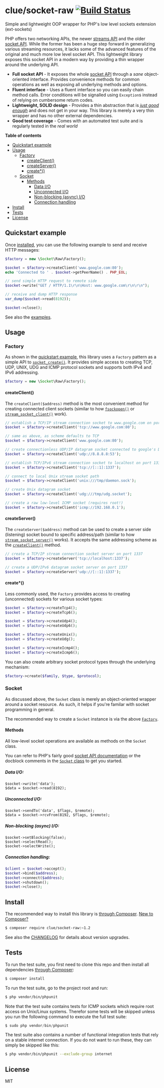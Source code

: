 # clue/socket-raw [![Build Status](https://travis-ci.org/clue/php-socket-raw.svg?branch=master)](https://travis-ci.org/clue/php-socket-raw)

Simple and lightweight OOP wrapper for PHP's low level sockets extension (ext-sockets)

PHP offers two networking APIs, the newer [streams API](http://php.net/manual/en/book.stream.php) and the older [socket API](http://www.php.net/manual/en/ref.sockets.php).
While the former has been a huge step forward in generalizing various streaming resources,
it lacks some of the advanced features of the original and much more low level socket API.
This lightweight library exposes this socket API in a modern way by providing a thin wrapper around the underlying API.

* **Full socket API** -
  It exposes the whole [socket API](http://www.php.net/manual/en/ref.sockets.php) through a *sane* object-oriented interface.
  Provides convenience methods for common operations as well as exposing all underlying methods and options.
* **Fluent interface** -
  Uses a fluent interface so you can easily chain method calls.
  Error conditions will be signalled using `Exception`s instead of relying on cumbersome return codes.
* **Lightweight, SOLID design** -
  Provides a thin abstraction that is [*just good enough*](http://en.wikipedia.org/wiki/Principle_of_good_enough)
  and does not get in your way.
  This library is merely a very thin wrapper and has no other external dependencies.
* **Good test coverage** -
  Comes with an automated test suite and is regularly tested in the *real world*

**Table of contents**

* [Quickstart example](#quickstart-example)
* [Usage](#usage)
  * [Factory](#factory)
    * [createClient()](#createclient)
    * [createServer()](#createserver)
    * [create*()](#create)
  * [Socket](#socket)
    * [Methods](#methods)
      * [Data I/O](#data-io)
      * [Unconnected I/O](#unconnected-io)
      * [Non-blocking (async) I/O](#non-blocking-async-io)
      * [Connection handling](#connection-handling)
* [Install](#install)
* [Tests](#tests)
* [License](#license)

## Quickstart example

Once [installed](#install), you can use the following example to send and receive HTTP messages:

```php
$factory = new \Socket\Raw\Factory();

$socket = $factory->createClient('www.google.com:80');
echo 'Connected to ' . $socket->getPeerName() . PHP_EOL;

// send simple HTTP request to remote side
$socket->write("GET / HTTP/1.1\r\n\Host: www.google.com\r\n\r\n");

// receive and dump HTTP response
var_dump($socket->read(8192));

$socket->close();
```

See also the [examples](examples).

## Usage

### Factory

As shown in the [quickstart example](#quickstart-example), this library uses a `Factory` pattern
as a simple API to [`socket_create()`](http://www.php.net/manual/en/function.socket-create.php).
It provides simple access to creating TCP, UDP, UNIX, UDG and ICMP protocol sockets and supports both IPv4 and IPv6 addressing.

```php
$factory = new \Socket\Raw\Factory();
```

#### createClient()

The `createClient($address)` method is the most convenient method for creating connected client sockets
(similar to how [`fsockopen()`](http://www.php.net/manual/en/function.fsockopen.php) or
[`stream_socket_client()`](http://www.php.net/manual/en/function.stream-socket-client.php) work).

```php
// establish a TCP/IP stream connection socket to www.google.com on port 80
$socket = $factory->createClient('tcp://www.google.com:80');

// same as above, as scheme defaults to TCP
$socket = $factory->createClient('www.google.com:80');

// create connectionless UDP/IP datagram socket connected to google's DNS
$socket = $factory->createClient('udp://8.8.8.8:53');

// establish TCP/IPv6 stream connection socket to localhost on port 1337
$socket = $factory->createClient('tcp://[::1]:1337');

// connect to local Unix stream socket path
$socket = $factory->createClient('unix:///tmp/daemon.sock');

// create Unix datagram socket
$socket = $factory->createClient('udg:///tmp/udg.socket');

// create a raw low-level ICMP socket (requires root!)
$socket = $factory->createClient('icmp://192.168.0.1');
```

#### createServer()

The `createServer($address)` method can be used to create a server side (listening) socket bound to specific address/path
(similar to how [`stream_socket_server()`](http://www.php.net/manual/en/function.stream-socket-server.php) works).
It accepts the same addressing scheme as the [`createClient()`](#createClient) method.

```php
// create a TCP/IP stream connection socket server on port 1337
$socket = $factory->createServer('tcp://localhost:1337');

// create a UDP/IPv6 datagram socket server on port 1337
$socket = $factory->createServer('udp://[::1]:1337');
```

#### create*()

Less commonly used, the `Factory` provides access to creating (unconnected) sockets for various socket types:

```php
$socket = $factory->createTcp4();
$socket = $factory->createTcp6();

$socket = $factory->createUdp4();
$socket = $factory->createUdp6();

$socket = $factory->createUnix();
$socket = $factory->createUdg();

$socket = $factory->createIcmp4();
$socket = $factory->createIcmp6();
```

You can also create arbitrary socket protocol types through the underlying mechanism:

```php
$factory->create($family, $type, $protocol);
```

### Socket

As discussed above, the `Socket` class is merely an object-oriented wrapper around a socket resource. As such, it helps if you're familar with socket programming in general.

The recommended way to create a `Socket` instance is via the above [`Factory`](#factory).

#### Methods

All low-level socket operations are available as methods on the `Socket` class.

You can refer to PHP's fairly good [socket API documentation](http://www.php.net/manual/en/ref.sockets.php) or the docblock comments in the [`Socket` class](src/Socket.php) to get you started.

##### Data I/O:

```
$socket->write('data');
$data = $socket->read(8192);
```

##### Unconnected I/O:

```
$socket->sendTo('data', $flags, $remote);
$data = $socket->rcvFrom(8192, $flags, $remote);
```

##### Non-blocking (async) I/O:

```
$socket->setBlocking(false);
$socket->selectRead();
$socket->selectWrite();
```

##### Connection handling:

```php
$client = $socket->accept();
$socket->bind($address);
$socket->connect($address);
$socket->shutdown();
$socket->close();
```

## Install

The recommended way to install this library is [through Composer](http://getcomposer.org).
[New to Composer?](http://getcomposer.org/doc/00-intro.md)

```bash
$ composer require clue/socket-raw:~1.2
```

See also the [CHANGELOG](CHANGELOG.md) for details about version upgrades.

## Tests

To run the test suite, you first need to clone this repo and then install all
dependencies [through Composer](https://getcomposer.org):

```bash
$ composer install
```

To run the test suite, go to the project root and run:

```bash
$ php vendor/bin/phpunit
```

Note that the test suite contains tests for ICMP sockets which require root
access on Unix/Linux systems. Therefor some tests will be skipped unless you run
the following command to execute the full test suite:

```php
$ sudo php vendor/bin/phpunit
```

The test suite also contains a number of functional integration tests that rely
on a stable internet connection.
If you do not want to run these, they can simply be skipped like this:

```bash
$ php vendor/bin/phpunit --exclude-group internet
```

## License

MIT
